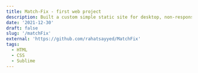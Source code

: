 ```yaml
---
title: Match-Fix - first web project
description: Built a custom simple static site for desktop, non-responsive
date: '2021-12-30'
draft: false
slug: '/matchFix'
external: 'https://github.com/rahatsayyed/MatchFix'
tags:
  - HTML
  - CSS
  - Sublime
---
```

